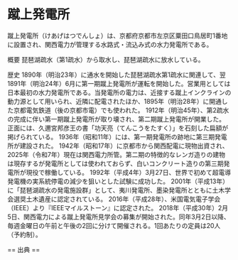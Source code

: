 # 蹴上発電所

蹴上発電所（けあげはつでんしょ）は、京都府京都市左京区粟田口鳥居町1番地に設置され、関西電力が管理する水路式・流込み式の水力発電所である。

概要
琵琶湖疏水（第1疏水）から取水し、琵琶湖疏水に放水している。

歴史
1890年（明治23年）に通水を開始した琵琶湖疏水第1疏水に関連して、翌1891年（明治24年）6月に第一期蹴上発電所が運転を開始した。営業用としては日本最初の水力発電所である。当発電所の電力は、近接する蹴上インクラインの動力源として用いられ、近隣に配電されたほか、1895年（明治28年）に開通した京都電気鉄道（後の京都市電）でも使われた。
1912年（明治45年）、第2疏水の完成に伴い第一期蹴上発電所が取り壊され、第二期蹴上発電所が開業した。正面には、久邇宮邦彦王の書「功天亮（てんこうをたすく）」を石刻した扁額が掲げられている。
1936年（昭和11年）には、第一期発電所の跡地に第三期発電所が建設された。
1942年（昭和17年）に京都市から関西配電に現物出資され、2025年（令和7年）現在は関西電力所管。第二期の特徴的なレンガ造りの建物は現存するが発電所としては使われておらず、白いコンクリート造りの第三期発電所が現役で稼働している。
1992年（平成4年）3月27日、世界で初めて超電導発電機の実系統停電の減少を狙いとした試験に成功した。
2001年（平成13年）に「琵琶湖疏水の発電施設群」として、夷川発電所、墨染発電所とともに土木学会選奨土木遺産に認定されている。
2016年（平成28年）、米国電気電子学会（IEEE）より『IEEEマイルストーン』に認定された。
2018年（平成30年）2月5日、関西電力による蹴上発電所見学会の募集が開始された。同年3月2日以降、毎週金曜日の午前と午後の2回に分けて開催される。1回あたりの定員は20人（予約制）。


== 出典 ==